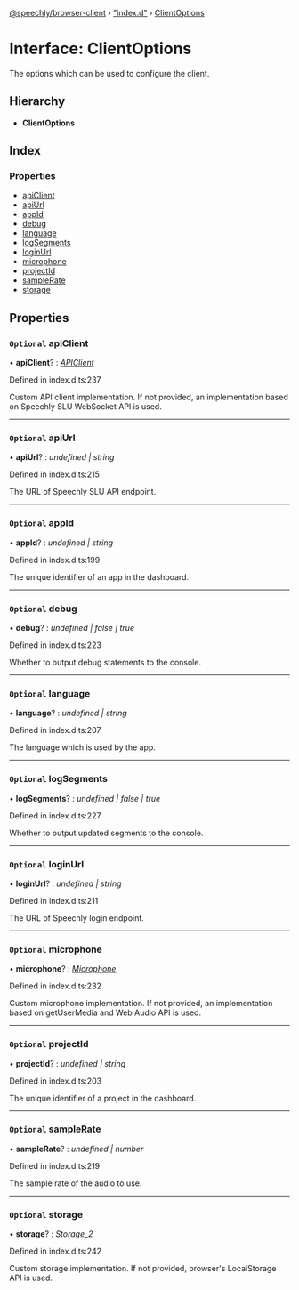 [@speechly/browser-client](../README.md) › ["index.d"](../modules/_index_d_.md) › [ClientOptions](_index_d_.clientoptions.md)

# Interface: ClientOptions

The options which can be used to configure the client.

## Hierarchy

* **ClientOptions**

## Index

### Properties

* [apiClient](_index_d_.clientoptions.md#optional-apiclient)
* [apiUrl](_index_d_.clientoptions.md#optional-apiurl)
* [appId](_index_d_.clientoptions.md#optional-appid)
* [debug](_index_d_.clientoptions.md#optional-debug)
* [language](_index_d_.clientoptions.md#optional-language)
* [logSegments](_index_d_.clientoptions.md#optional-logsegments)
* [loginUrl](_index_d_.clientoptions.md#optional-loginurl)
* [microphone](_index_d_.clientoptions.md#optional-microphone)
* [projectId](_index_d_.clientoptions.md#optional-projectid)
* [sampleRate](_index_d_.clientoptions.md#optional-samplerate)
* [storage](_index_d_.clientoptions.md#optional-storage)

## Properties

### `Optional` apiClient

• **apiClient**? : *[APIClient](_index_d_.apiclient.md)*

Defined in index.d.ts:237

Custom API client implementation.
If not provided, an implementation based on Speechly SLU WebSocket API is used.

___

### `Optional` apiUrl

• **apiUrl**? : *undefined | string*

Defined in index.d.ts:215

The URL of Speechly SLU API endpoint.

___

### `Optional` appId

• **appId**? : *undefined | string*

Defined in index.d.ts:199

The unique identifier of an app in the dashboard.

___

### `Optional` debug

• **debug**? : *undefined | false | true*

Defined in index.d.ts:223

Whether to output debug statements to the console.

___

### `Optional` language

• **language**? : *undefined | string*

Defined in index.d.ts:207

The language which is used by the app.

___

### `Optional` logSegments

• **logSegments**? : *undefined | false | true*

Defined in index.d.ts:227

Whether to output updated segments to the console.

___

### `Optional` loginUrl

• **loginUrl**? : *undefined | string*

Defined in index.d.ts:211

The URL of Speechly login endpoint.

___

### `Optional` microphone

• **microphone**? : *[Microphone](_index_d_.microphone.md)*

Defined in index.d.ts:232

Custom microphone implementation.
If not provided, an implementation based on getUserMedia and Web Audio API is used.

___

### `Optional` projectId

• **projectId**? : *undefined | string*

Defined in index.d.ts:203

The unique identifier of a project in the dashboard.

___

### `Optional` sampleRate

• **sampleRate**? : *undefined | number*

Defined in index.d.ts:219

The sample rate of the audio to use.

___

### `Optional` storage

• **storage**? : *Storage_2*

Defined in index.d.ts:242

Custom storage implementation.
If not provided, browser's LocalStorage API is used.
